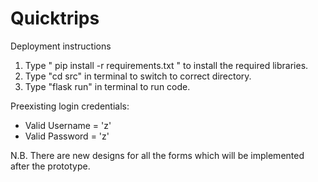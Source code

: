 # Quicktrips

Deployment instructions
1. Type " pip install -r requirements.txt " to install the required libraries.
2. Type "cd src" in terminal to switch to correct directory.
3. Type "flask run" in terminal to run code.

Preexisting login credentials:
- Valid Username = 'z'
- Valid Password = 'z'



N.B. There are new designs for all the forms which will be implemented after the prototype.




